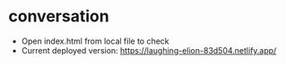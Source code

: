 # conversation
- Open index.html from local file to check
- Current deployed version: https://laughing-elion-83d504.netlify.app/
